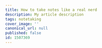 ```yaml
---
title: How to take notes like a real nerd
description: My article description
tags: notetaking
cover_image: ''
canonical_url: null
published: false
id: 1507369
---
```


